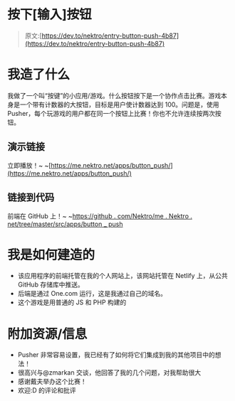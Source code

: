# 按下[输入]按钮

> 原文:[https://dev.to/nektro/entry-button-push-4b87](https://dev.to/nektro/entry-button-push-4b87)

# [](#what-i-built)我造了什么

我做了一个叫“按键”的小应用/游戏。什么按钮按下是一个协作点击比赛。游戏本身是一个带有计数器的大按钮，目标是用户使计数器达到 100。问题是，使用 Pusher，每个玩游戏的用户都在同一个按钮上比赛！你也不允许连续按两次按钮。

## [](#demo-link)演示链接

立即播放！~ ~[https://me.nektro.net/apps/button_push/](https://me.nektro.net/apps/button_push/)

## [](#link-to-code)链接到代码

前端在 GitHub 上！~ ~[https://github . com/Nektro/me . Nektro . net/tree/master/src/apps/button _ push](https://github.com/Nektro/me.nektro.net/tree/master/src/apps/button_push)

# [](#how-i-built-it)我是如何建造的

*   该应用程序的前端托管在我的个人网站上，该网站托管在 Netlify 上，从公共 GitHub 存储库中推送。
*   后端是通过 One.com 运行，这是我通过自己的域名。
*   这个游戏是用普通的 JS 和 PHP 构建的

# [](#additional-resourcesinfo)附加资源/信息

*   Pusher 非常容易设置，我已经有了如何将它们集成到我的其他项目中的想法！
*   很高兴与@zmarkan 交谈，他回答了我的几个问题，对我帮助很大
*   感谢戴夫举办这个比赛！
*   欢迎:D 的评论和批评